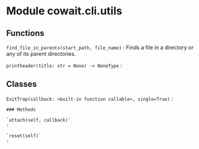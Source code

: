 Module cowait.cli.utils
=======================

Functions
---------

    
`find_file_in_parents(start_path, file_name)`
:   Finds a file in a directory or any of its parent directories.

    
`printheader(title: str = None) ‑> NoneType`
:   

Classes
-------

`ExitTrap(callback: <built-in function callable>, single=True)`
:   

    ### Methods

    `attach(self, callback)`
    :

    `reset(self)`
    :